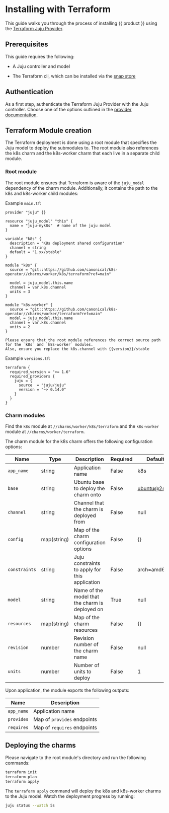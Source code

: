 # Installing with Terraform

This guide walks you through the process of installing {{ product }} using
the [Terraform Juju Provider][juju-provider-tf]. 

## Prerequisites

This guide requires the following:

- A Juju controller and model 
<!-- TODO remove Juju prerequisites once ground up module is available -->
- The Terraform cli, which can be installed via the [snap store][terraform]

## Authentication

As a first step, authenticate the Terraform Juju Provider with the Juju
controller. Choose one of the options outlined in the
[provider documentation][auth].

## Terraform Module creation

The Terraform deployment is done using a root module that specifies the
Juju model to deploy the submodules to. The root module also references
the k8s charm and the k8s-worker charm that each live in a separate child
module.

### Root module
<!-- TODO replace this section once we have a Juju ground up module -->

The root module ensures that Terraform is aware of the `juju_model`
dependency of the charm module. Additionally, it contains the path to the k8s
and k8s-worker child modules:

Example `main.tf`:

```hcl
provider "juju" {}

resource "juju_model" "this" {
  name = "juju-myk8s"  # name of the juju model
}

variable "k8s" {
  description = "K8s deployment shared configuration"
  channel = string
  default = "1.xx/stable"
}

module "k8s" {
  source = "git::https://github.com/canonical/k8s-operator//charms/worker/k8s/terraform?ref=main"

  model = juju_model.this.name
  channel = var.k8s.channel
  units = 3
}

module "k8s-worker" {
  source = "git::https://github.com/canonical/k8s-operator//charms/worker/terraform?ref=main"
  model = juju_model.this.name
  channel = var.k8s.channel
  units = 2
}
```

```{note} 
Please ensure that the root module references the correct source path for the `k8s` and `k8s-worker` modules.
Also, ensure you replace the k8s.channel with {{version}}/stable
```

Example `versions.tf`:

```hcl
terraform {
  required_version = ">= 1.6"
  required_providers {
    juju = {
      source  = "juju/juju"
      version = "~> 0.14.0"
    }
  }
}
```

### Charm modules

Find the `k8s` module at `//charms/worker/k8s/terraform` and
the `k8s-worker` module at `//charms/worker/terraform`.

The charm module for the k8s charm offers the following
configuration options:

| Name | Type | Description | Required | Default |
| - | - | - | - | - |
| `app_name`| string | Application name | False | k8s |
| `base` | string | Ubuntu base to deploy the charm onto | False | ubuntu@24.04 |
| `channel`| string | Channel that the charm is deployed from | False | null |
| `config`| map(string) | Map of the charm configuration options | False | {} |
| `constraints` | string | Juju constraints to apply for this application | False | arch=amd64 |
| `model`| string | Name of the model that the charm is deployed on | True | null |
| `resources`| map(string) | Map of the charm resources | False | {} |
| `revision`| number | Revision number of the charm name | False | null |
| `units` | number | Number of units to deploy | False | 1 |

Upon application, the module exports the following outputs:

| Name | Description |
| - | - |
| `app_name`|  Application name |
| `provides`|  Map of `provides` endpoints |
| `requires`|  Map of `requires` endpoints |

## Deploying the charms

Please navigate to the root module's directory and run the following
commands:

```bash
terraform init
terraform plan
terraform apply
```

The `terraform apply` command will deploy the k8s and k8s-worker charms to the
Juju model. Watch the deployment progress by running:

```bash
juju status --watch 5s
```

<!-- LINKS -->
[juju-provider-tf]: https://github.com/juju/terraform-provider-juju/
[auth]: https://registry.terraform.io/providers/juju/juju/latest/docs#authentication
[terraform]: https://snapcraft.io/terraform

